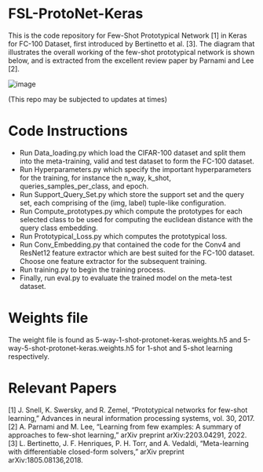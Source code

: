# FSL-ProtoNet-Keras
This is the code repository for Few-Shot Prototypical Network [1] in Keras for FC-100 Dataset, first introduced by Bertinetto et al. [3].
The diagram that illustrates the overall working of the few-shot prototypical network is shown below, and is extracted from the excellent review paper by Parnami and Lee [2]. 

![image](https://github.com/user-attachments/assets/857c8396-ce62-42d4-a716-187d22427d27)

(This repo may be subjected to updates at times)

# Code Instructions

- Run Data_loading.py which load the CIFAR-100 dataset and split them into the meta-training, valid and test dataset to form the FC-100 dataset.
- Run Hyperparameters.py which specify the important hyperparameters for the training, for instance the n_way, k_shot, queries_samples_per_class, and epoch.
- Run Support_Query_Set.py which store the support set and the query set, each comprising of the (img, label) tuple-like configuration.
- Run Compute_prototypes.py which compute the prototypes for each selected class to be used for computing the euclidean distance with the query class embedding.
- Run Prototypical_Loss.py which computes the prototypical loss.
- Run Conv_Embedding.py that contained the code for the Conv4 and ResNet12 feature extractor which are best suited for the FC-100 dataset. Choose one feature extractor for the subsequent training.
- Run training.py to begin the training process.
- Finally, run eval.py to evaluate the trained model on the meta-test dataset.

# Weights file

The weight file is found as 5-way-1-shot-protonet-keras.weights.h5 and 5-way-5-shot-protonet-keras.weights.h5 for 1-shot and 5-shot learning respectively.

# Relevant Papers

[1] J. Snell, K. Swersky, and R. Zemel, “Prototypical networks for few-shot learning,” Advances in neural information processing systems, vol. 30, 2017. \
[2] A. Parnami and M. Lee, “Learning from few examples: A summary of approaches to few-shot learning,” arXiv preprint arXiv:2203.04291, 2022. \
[3] L. Bertinetto, J. F. Henriques, P. H. Torr, and A. Vedaldi, “Meta-learning with differentiable closed-form solvers,” arXiv preprint arXiv:1805.08136,2018. 
